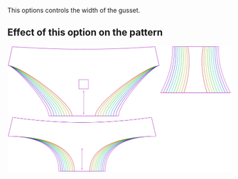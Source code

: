This options controls the width of the gusset.

## Effect of this option on the pattern

![This image shows the effect of this option by superimposing several variants that have a different value for this option](ursula_gussetwidth_sample.svg "Effect of this option on the pattern")
